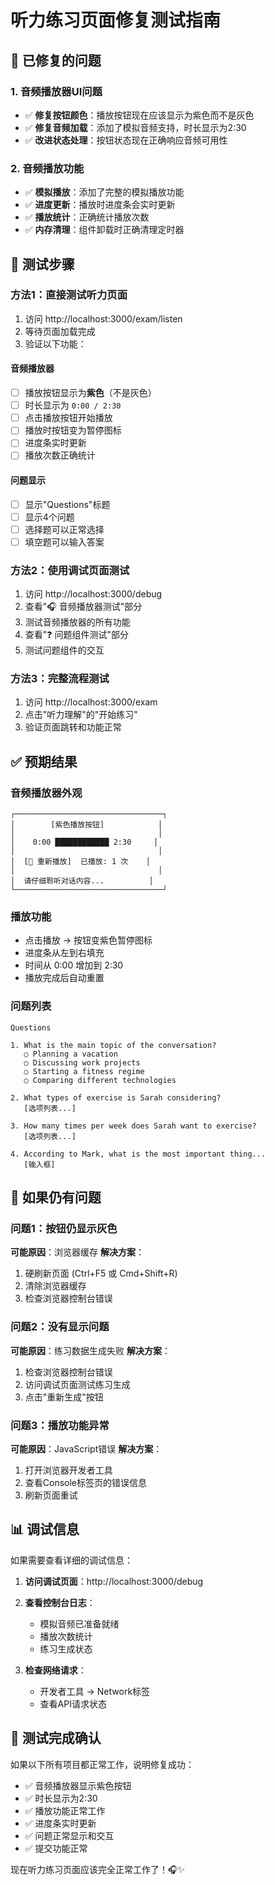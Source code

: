 # 听力练习页面修复测试指南

## 🔧 已修复的问题

### 1. 音频播放器UI问题
- ✅ **修复按钮颜色**：播放按钮现在应该显示为紫色而不是灰色
- ✅ **修复音频加载**：添加了模拟音频支持，时长显示为2:30
- ✅ **改进状态处理**：按钮状态现在正确响应音频可用性

### 2. 音频播放功能
- ✅ **模拟播放**：添加了完整的模拟播放功能
- ✅ **进度更新**：播放时进度条会实时更新
- ✅ **播放统计**：正确统计播放次数
- ✅ **内存清理**：组件卸载时正确清理定时器

## 🧪 测试步骤

### 方法1：直接测试听力页面
1. 访问 http://localhost:3000/exam/listen
2. 等待页面加载完成
3. 验证以下功能：

#### 音频播放器
- [ ] 播放按钮显示为**紫色**（不是灰色）
- [ ] 时长显示为 `0:00 / 2:30`
- [ ] 点击播放按钮开始播放
- [ ] 播放时按钮变为暂停图标
- [ ] 进度条实时更新
- [ ] 播放次数正确统计

#### 问题显示
- [ ] 显示"Questions"标题
- [ ] 显示4个问题
- [ ] 选择题可以正常选择
- [ ] 填空题可以输入答案

### 方法2：使用调试页面测试
1. 访问 http://localhost:3000/debug
2. 查看"🎧 音频播放器测试"部分
3. 测试音频播放器的所有功能
4. 查看"❓ 问题组件测试"部分
5. 测试问题组件的交互

### 方法3：完整流程测试
1. 访问 http://localhost:3000/exam
2. 点击"听力理解"的"开始练习"
3. 验证页面跳转和功能正常

## ✅ 预期结果

### 音频播放器外观
```
┌─────────────────────────────────┐
│        [紫色播放按钮]            │
│                                │
│    0:00 ████████████ 2:30     │
│                                │
│  [🔄 重新播放]  已播放: 1 次    │
│                                │
│  请仔细聆听对话内容...          │
└─────────────────────────────────┘
```

### 播放功能
- 点击播放 → 按钮变紫色暂停图标
- 进度条从左到右填充
- 时间从 0:00 增加到 2:30
- 播放完成后自动重置

### 问题列表
```
Questions

1. What is the main topic of the conversation?
   ○ Planning a vacation
   ○ Discussing work projects  
   ○ Starting a fitness regime
   ○ Comparing different technologies

2. What types of exercise is Sarah considering?
   [选项列表...]

3. How many times per week does Sarah want to exercise?
   [选项列表...]

4. According to Mark, what is the most important thing...
   [输入框]
```

## 🐛 如果仍有问题

### 问题1：按钮仍显示灰色
**可能原因**：浏览器缓存
**解决方案**：
1. 硬刷新页面 (Ctrl+F5 或 Cmd+Shift+R)
2. 清除浏览器缓存
3. 检查浏览器控制台错误

### 问题2：没有显示问题
**可能原因**：练习数据生成失败
**解决方案**：
1. 检查浏览器控制台错误
2. 访问调试页面测试练习生成
3. 点击"重新生成"按钮

### 问题3：播放功能异常
**可能原因**：JavaScript错误
**解决方案**：
1. 打开浏览器开发者工具
2. 查看Console标签页的错误信息
3. 刷新页面重试

## 📊 调试信息

如果需要查看详细的调试信息：

1. **访问调试页面**：http://localhost:3000/debug
2. **查看控制台日志**：
   - 模拟音频已准备就绪
   - 播放次数统计
   - 练习生成状态

3. **检查网络请求**：
   - 开发者工具 → Network标签
   - 查看API请求状态

## 🎉 测试完成确认

如果以下所有项目都正常工作，说明修复成功：

- ✅ 音频播放器显示紫色按钮
- ✅ 时长显示为2:30
- ✅ 播放功能正常工作
- ✅ 进度条实时更新
- ✅ 问题正常显示和交互
- ✅ 提交功能正常

现在听力练习页面应该完全正常工作了！🎧✨ 